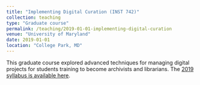 ```yaml
---
title: "Implementing Digital Curation (INST 742)"
collection: teaching
type: "Graduate course"
permalink: /teaching/2019-01-01-implementing-digital-curation
venue: "University of Maryland"
date: 2019-01-01
location: "College Park, MD"
---
```


This graduate course explored advanced techniques for managing digital projects for students training to become archivists and librarians. The [2019 syllabus is available here](https://goo.gl/udK14A).
